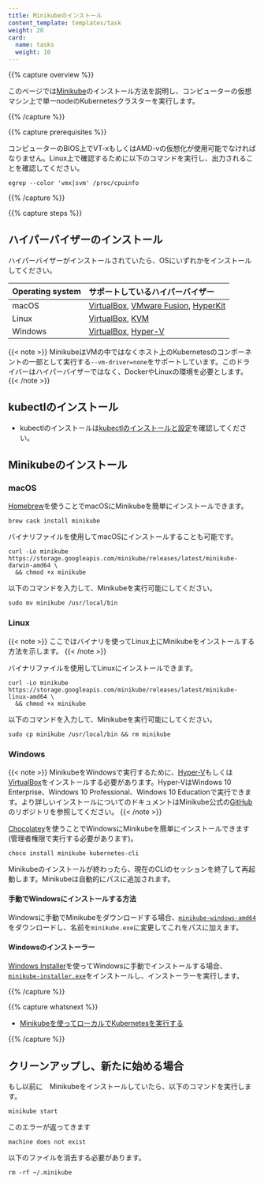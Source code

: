 ```yaml
---
title: Minikubeのインストール
content_template: templates/task
weight: 20
card:
  name: tasks
  weight: 10
---
```


{{% capture overview %}}

このページでは[Minikube](/ja/docs/tutorials/hello-minikube)のインストール方法を説明し、コンピューターの仮想マシン上で単一nodeのKubernetesクラスターを実行します。

{{% /capture %}}

{{% capture prerequisites %}}

コンピューターのBIOS上でVT-xもしくはAMD-vの仮想化が使用可能でなければなりません。Linux上で確認するために以下のコマンドを実行し、出力されることを確認してください。
```shell
egrep --color 'vmx|svm' /proc/cpuinfo
```

{{% /capture %}}

{{% capture steps %}}

## ハイパーバイザーのインストール

ハイパーバイザーがインストールされていたら、OSにいずれかをインストールしてください。

Operating system | サポートしているハイパーバイザー
:----------------|:---------------------
macOS | [VirtualBox](https://www.virtualbox.org/wiki/Downloads), [VMware Fusion](https://www.vmware.com/products/fusion), [HyperKit](https://github.com/moby/hyperkit)
Linux | [VirtualBox](https://www.virtualbox.org/wiki/Downloads), [KVM](http://www.linux-kvm.org/)
Windows | [VirtualBox](https://www.virtualbox.org/wiki/Downloads), [Hyper-V](https://msdn.microsoft.com/en-us/virtualization/hyperv_on_windows/quick_start/walkthrough_install)

{{< note >}}
MinikubeはVMの中ではなくホスト上のKubernetesのコンポーネントの一部として実行する`--vm-driver=none`をサポートしています。このドライバーはハイパーバイザーではなく、DockerやLinuxの環境を必要とします。
{{< /note >}}

## kubectlのインストール

* kubectlのインストールは[kubectlのインストールと設定](/ja/docs/tasks/tools/install-kubectl/)を確認してください。

## Minikubeのインストール

### macOS

[Homebrew](https://brew.sh)を使うことでmacOSにMinikubeを簡単にインストールできます。

```shell
brew cask install minikube
```

バイナリファイルを使用してmacOSにインストールすることも可能です。

```shell
curl -Lo minikube https://storage.googleapis.com/minikube/releases/latest/minikube-darwin-amd64 \
  && chmod +x minikube
```

以下のコマンドを入力して、Minikubeを実行可能にしてください。

```shell
sudo mv minikube /usr/local/bin
```

### Linux

{{< note >}}
ここではバイナリを使ってLinux上にMinikubeをインストールする方法を示します。
{{< /note >}}

バイナリファイルを使用してLinuxにインストールできます。

```shell
curl -Lo minikube https://storage.googleapis.com/minikube/releases/latest/minikube-linux-amd64 \
  && chmod +x minikube
```

以下のコマンドを入力して、Minikubeを実行可能にしてください。

```shell
sudo cp minikube /usr/local/bin && rm minikube
```

### Windows

{{< note >}}
MinikubeをWindowsで実行するために、[Hyper-V](https://docs.microsoft.com/en-us/virtualization/hyper-v-on-windows/quick-start/enable-hyper-v)もしくは[VirtualBox](https://www.virtualbox.org/)をインストールする必要があります。Hyper-VはWindows 10 Enterprise、Windows 10 Professional、Windows 10 Educationで実行できます。より詳しいインストールについてのドキュメントはMinikube公式の[GitHub](https://github.com/kubernetes/minikube/#installation)のリポジトリを参照してください。
{{< /note >}}

[Chocolatey](https://chocolatey.org/)を使うことでWindowsにMinikubeを簡単にインストールできます(管理者権限で実行する必要があります)。

```shell
choco install minikube kubernetes-cli
```

Minikubeのインストールが終わったら、現在のCLIのセッションを終了して再起動します。Minikubeは自動的にパスに追加されます。

#### 手動でWindowsにインストールする方法

Windowsに手動でMinikubeをダウンロードする場合、[`minikube-windows-amd64`](https://github.com/kubernetes/minikube/releases/latest)をダウンロードし、名前を`minikube.exe`に変更してこれをパスに加えます。

#### Windowsのインストーラー

[Windows Installer](https://docs.microsoft.com/en-us/windows/desktop/msi/windows-installer-portal)を使ってWindowsに手動でインストールする場合、[`minikube-installer.exe`](https://github.com/kubernetes/minikube/releases/latest)をインストールし、インストーラーを実行します。

{{% /capture %}}

{{% capture whatsnext %}}

* [Minikubeを使ってローカルでKubernetesを実行する](/docs/setup/minikube/)

{{% /capture %}}

## クリーンアップし、新たに始める場合

もし以前に　Minikubeをインストールしていたら、以下のコマンドを実行します。
```shell
minikube start
```

このエラーが返ってきます
```shell
machine does not exist
```

以下のファイルを消去する必要があります。
```shell
rm -rf ~/.minikube
```

